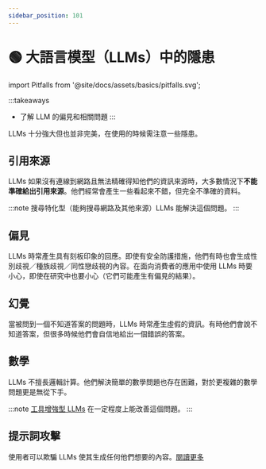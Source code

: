 ```yaml
---
sidebar_position: 101
---
```


# 🟢 大語言模型（LLMs）中的隱患

import Pitfalls from '@site/docs/assets/basics/pitfalls.svg';

<div style={{textAlign: 'center'}}>
  <Pitfalls style={{width:"500px",height:"200px",verticalAlign:"top"}}/>
</div>

:::takeaways
- 了解 LLM 的偏見和相關問題
:::

LLMs 十分強大但也並非完美，在使用的時候需注意一些隱患。

## 引用來源

LLMs 如果沒有連線到網路且無法精確得知他們的資訊來源時，大多數情況下**不能準確給出引用來源**。他們經常會產生一些看起來不錯，但完全不準確的資料。

:::note
搜尋特化型（能夠搜尋網路及其他來源）LLMs 能解決這個問題。
:::

## 偏見

LLMs 時常產生具有刻板印象的回應。即使有安全防護措施，他們有時也會生成性別歧視／種族歧視／同性戀歧視的內容。在面向消費者的應用中使用 LLMs 時要小心，即使在研究中也要小心（它們可能產生有偏見的結果）。

## 幻覺

當被問到一個不知道答案的問題時，LLMs 時常產生虛假的資訊。有時他們會說不知道答案，但很多時候他們會自信地給出一個錯誤的答案。

## 數學

LLMs 不擅長邏輯計算。他們解決簡單的數學問題也存在困難，對於更複雜的數學問題更是無從下手。

:::note
[工具增強型 LLMs](https://learnprompting.org/zh-Hans/docs/advanced_applications/mrkl) 在一定程度上能改善這個問題。
:::

## 提示詞攻擊

使用者可以欺騙 LLMs 使其生成任何他們想要的內容。[閱讀更多](https://learnprompting.org/zh-Hans/docs/category/-prompt-hacking)
